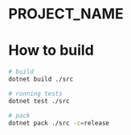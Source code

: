 # PROJECT_NAME

# How to build
```bash
# build
dotnet build ./src

# running tests
dotnet test ./src

# pack
dotnet pack ./src -c=release
```